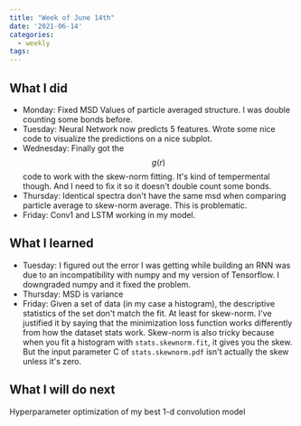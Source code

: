 ```yaml
---
title: "Week of June 14th"
date: '2021-06-14'
categories:
  - weekly
tags:
---
```


## What I did
- Monday: Fixed MSD Values of particle averaged structure. I was double counting some bonds before.
- Tuesday: Neural Network now predicts 5 features. Wrote some nice code to visualize the predictions on a nice subplot.
- Wednesday: Finally got the $$ g(r) $$ code to work with the skew-norm fitting. It's kind of tempermental though. And I need to fix it so it doesn't double count some bonds.
- Thursday: Identical spectra don't have the same msd when comparing particle average to skew-norm average. This is problematic.
- Friday: Conv1 and LSTM working in my model.

## What I learned
- Tuesday: I figured out the error I was getting while building an RNN was due to an incompatibility with numpy and my version of Tensorflow. I downgraded numpy and it fixed the problem.
- Thursday: MSD is variance
- Friday: Given a set of data (in my case a histogram), the descriptive statistics of the set don't match the fit. At least for skew-norm. I've justified it by saying that the minimization loss function works differently from how the dataset stats work. Skew-norm is also tricky because when you fit a histogram with `stats.skewnorm.fit`, it gives you the skew. But the input parameter C of `stats.skewnorm.pdf` isn't actually the skew unless it's zero.</div>

## What I will do next
Hyperparameter optimization of my best 1-d convolution model